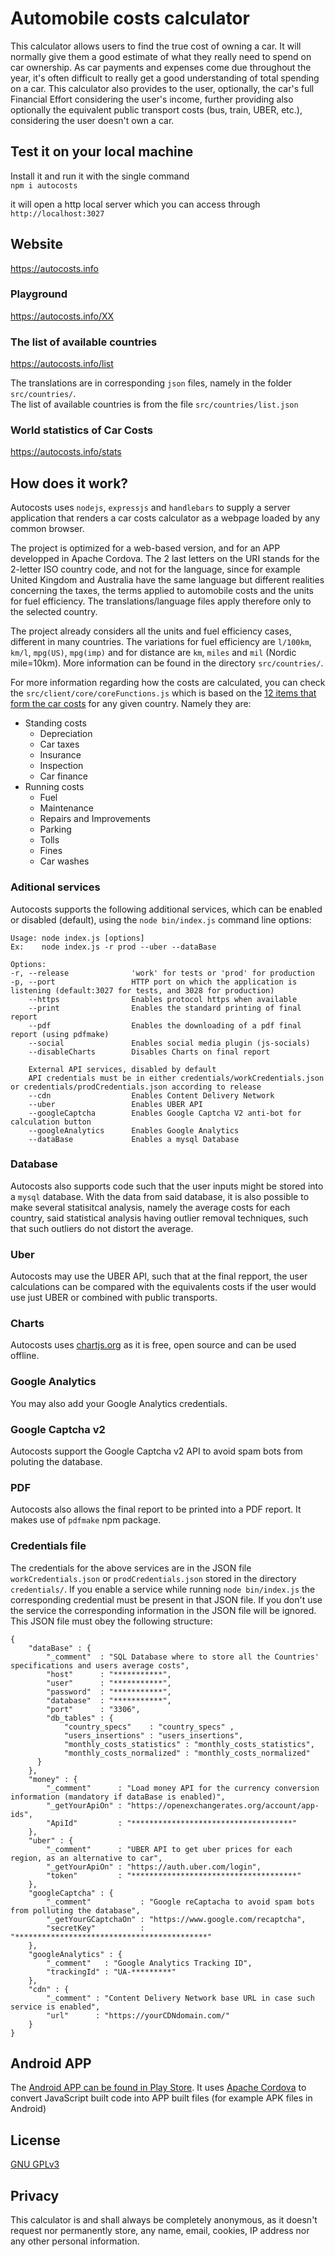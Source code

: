 Automobile costs calculator
=========

This calculator allows users to find the true cost of owning a car. It will normally give them a good estimate of what they really need to spend on car ownership. As car payments and expenses come due throughout the year, it's often difficult to really get a good understanding of total spending on a car. This calculator also provides to the user, optionally, the car's full Financial Effort considering the user's income, further providing also optionally the equivalent public transport costs (bus, train, UBER, etc.), considering the user doesn't own a car.

## Test it on your local machine
Install it and run it with the single command<br>
`npm i autocosts`

it will open a http local server which you can access through `http://localhost:3027`

## Website
https://autocosts.info

### Playground
https://autocosts.info/XX 

### The list of available countries
https://autocosts.info/list

The translations are in corresponding `json` files, namely in the folder `src/countries/`.<br>
The list of available countries is from the file `src/countries/list.json`

### World statistics of Car Costs
https://autocosts.info/stats


## How does it work?
Autocosts uses `nodejs`, `expressjs` and `handlebars` to supply a server application that renders a car costs calculator as a webpage loaded by any common browser. 

The project is optimized for a web-based version, and for an APP developped in Apache Cordova. The 2 last letters on the URI stands for the 2-letter ISO country code, and not for the language, since for example United Kingdom and Australia have the same language but different realities concerning the taxes, the terms applied to automobile costs and the units for fuel efficiency. The translations/language files apply therefore only to the selected country.

The project already considers all the units and fuel efficiency cases, different in many countries. The variations for fuel efficiency are `l/100km`, `km/l`, `mpg(US)`, `mpg(imp)` and for distance are `km`, `miles` and `mil` (Nordic mile=10km). More information can be found in the directory `src/countries/`.

For more information regarding how the costs are calculated, you can check the `src/client/core/coreFunctions.js` which is based on the <a href="https://en.wikipedia.org/wiki/Car_costs">12 items that form the car costs</a> for any given country. Namely they are:

* Standing costs
  * Depreciation
  * Car taxes
  * Insurance
  * Inspection
  * Car finance
* Running costs
  * Fuel
  * Maintenance
  * Repairs and Improvements
  * Parking
  * Tolls
  * Fines
  * Car washes

### Aditional services
Autocosts supports the following additional services, which can be enabled or disabled (default), 
using the `node bin/index.js` command line options:

```
Usage: node index.js [options]
Ex:    node index.js -r prod --uber --dataBase

Options: 
-r, --release              'work' for tests or 'prod' for production
-p, --port                 HTTP port on which the application is listening (default:3027 for tests, and 3028 for production)
    --https                Enables protocol https when available
    --print                Enables the standard printing of final report
    --pdf                  Enables the downloading of a pdf final report (using pdfmake)
    --social               Enables social media plugin (js-socials)
    --disableCharts        Disables Charts on final report

    External API services, disabled by default
    API credentials must be in either credentials/workCredentials.json or credentials/prodCredentials.json according to release
    --cdn                  Enables Content Delivery Network
    --uber                 Enables UBER API
    --googleCaptcha        Enables Google Captcha V2 anti-bot for calculation button
    --googleAnalytics      Enables Google Analytics
    --dataBase             Enables a mysql Database
```

### Database

Autocosts also supports code such that the user inputs might be stored into a `mysql` database. With the data from said database, it is also possible to make several statisitcal analysis, namely the average costs for each country, said statistical analysis having outlier removal techniques, such that such outliers do not distort the average.

### Uber

Autocosts may use the UBER API, such that at the final repport, the user calculations can be compared with the equivalents costs if the user would use just UBER or combined with public transports.

### Charts

Autocosts uses <a href=http://www.chartjs.org/>chartjs.org</a> as it is free, open source and can be used offline.

### Google Analytics

You may also add your Google Analytics credentials.

### Google Captcha v2

Autocosts support the Google Captcha v2 API to avoid spam bots from poluting the database.

### PDF

Autocosts also allows the final report to be printed into a PDF report. It makes use of `pdfmake` npm package.

### Credentials file

The credentials for the above services are in the JSON file `workCredentials.json` or `prodCredentials.json` stored in the directory `credentials/`. If you enable a service while running `node bin/index.js` the corresponding credential must be present in that JSON file. If you don't use the service the corresponding information in the JSON file will be ignored. This JSON file must obey the following structure:

```
{
    "dataBase" : {
        "_comment"  : "SQL Database where to store all the Countries' specifications and users average costs",
        "host"      : "***********",
        "user"      : "***********",
        "password"  : "***********",
        "database"  : "***********",
        "port"      : "3306",
        "db_tables" : {
            "country_specs"    : "country_specs" ,
            "users_insertions" : "users_insertions",
            "monthly_costs_statistics" : "monthly_costs_statistics",
            "monthly_costs_normalized" : "monthly_costs_normalized"
      }
    },
    "money" : {
        "_comment"      : "Load money API for the currency conversion information (mandatory if dataBase is enabled)",
        "_getYourApiOn" : "https://openexchangerates.org/account/app-ids",
        "ApiId"         : "************************************"
    }, 
    "uber" : {
        "_comment"      : "UBER API to get uber prices for each region, as an alternative to car",
        "_getYourApiOn" : "https://auth.uber.com/login",
        "token"         : "*************************************"
    },
    "googleCaptcha" : {
        "_comment"           : "Google reCaptacha to avoid spam bots from polluting the database",
        "_getYourGCaptchaOn" : "https://www.google.com/recaptcha",
        "secretKey"          : "*******************************************"
    },
    "googleAnalytics" : {
        "_comment"   : "Google Analytics Tracking ID",
        "trackingId" : "UA-*********"
    },
    "cdn" : {
        "_comment" : "Content Delivery Network base URL in case such service is enabled",
        "url"      : "https://yourCDNdomain.com/"
    }       
}
```

## Android APP<br>

The <a href="https://play.google.com/store/apps/details?id=info.autocosts">Android APP can be found in Play Store</a>. It uses <a href="https://cordova.apache.org/">Apache Cordova</a> to convert JavaScript built code into APP built files (for example APK files in Android)

## License

<a href="http://www.gnu.org/licenses/gpl-3.0.en.html">GNU GPLv3</a>

## Privacy

This calculator is and shall always be completely anonymous, as it doesn't request nor permanently store, any name, email, cookies, IP address nor any other personal information.
